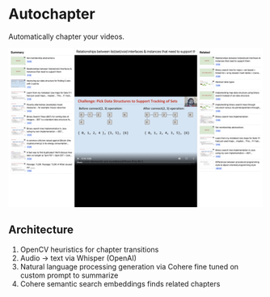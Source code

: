 # Autochapter

Automatically chapter your videos.

![](readme_media/Screen%20Shot%202022-10-16%20at%204.06.35%20PM.png)

## Architecture

1. OpenCV heuristics for chapter transitions
2. Audio -> text via Whisper (OpenAI)
3. Natural language processing generation via Cohere fine tuned on custom prompt to summarize
4. Cohere semantic search embeddings finds related chapters
